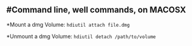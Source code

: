 #Command line, well commands, on MACOSX
---
*Mount a dmg Volume:
`hdiutil attach file.dmg`

*Unmount a dmg Volume:
`hdiutil detach /path/to/volume`

